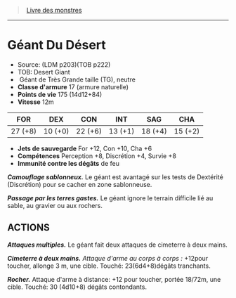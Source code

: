 ﻿> [Livre des monstres](tome_of_beasts_old.md)

---

# Géant Du Désert

- Source: (LDM p203)(TOB p222)
- TOB: Desert Giant
-  Géant de Très Grande taille (TG), neutre
- **Classe d'armure** 17 (armure naturelle)
- **Points de vie** 175 (14d12+84)
- **Vitesse** 12m

|FOR|DEX|CON|INT|SAG|CHA|
|---|---|---|---|---|---|
|27 (+8)|10 (+0)|22 (+6)|13 (+1)|18 (+4)|15 (+2)|

- **Jets de sauvegarde** For +12, Con +10, Cha +6
- **Compétences** Perception +8, Discrétion +4, Survie +8
- **Immunité contre les dégâts** de feu

**_Camouflage sablonneux._** Le géant est avantagé sur les tests de Dextérité (Discrétion) pour se cacher en zone sablonneuse.

**_Passage par les terres gastes._** Le géant ignore le terrain difficile lié au sable, au gravier ou aux rochers.

## ACTIONS

**_Attaques multiples._** Le géant fait deux attaques de cimeterre à deux mains.

**_Cimeterre à deux mains._** _Attaque d'arme au corps à corps :_ +12pour toucher, allonge 3 m, une cible. Touché:
23(6d4+8)dégâts tranchants.

**_Rocher._** Attaque d'arme à distance: +12 pour toucher, portée 18/72m, une cible. Touché: 30 (4d10+8) dégâts contondants.

